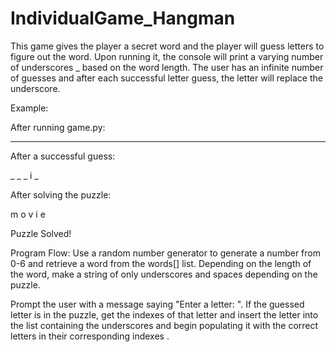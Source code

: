 # IndividualGame_Hangman
This game gives the player a secret word and the player will guess letters to figure out the word.
Upon running it, the console will print a varying number of underscores _ based on the word length.
The user has an infinite number of guesses and after each successful letter guess, the letter will replace
the underscore.

Example:

After running game.py:

_ _ _ _ _

After a successful guess:

_ _ _ i _

After solving the puzzle:

m o v i e

Puzzle Solved!

Program Flow:
Use a random number generator to generate a number from 0-6 and retrieve a word from the words[] list. Depending on the length of the word, make a string of only underscores and spaces depending on the puzzle.

Prompt the user with a message saying "Enter a letter: ". If the guessed letter is in the puzzle, get the indexes of that letter and insert the letter into the list containing the underscores and begin populating it with the correct letters in their corresponding indexes
.
